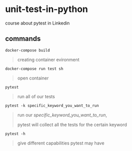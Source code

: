 # unit-test-in-python
course about pytest in Linkedin


## commands

`docker-compose build`
> creating container evironment

`docker-compose run test sh`
> open container

`pytest`
> run all of our tests

`pytest -k specific_keyword_you_want_to_run`
> run our *specific_keyword_you_want_to_run*, 
>
> pytest will collect all the tests for the certain keyword

`pytest -h`
> give different capabilities pytest may have
